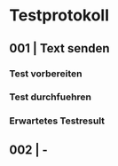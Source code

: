 # Testprotokoll

## 001 | Text senden

### Test vorbereiten



### Test durchfuehren



### Erwartetes Testresult


## 002 | -